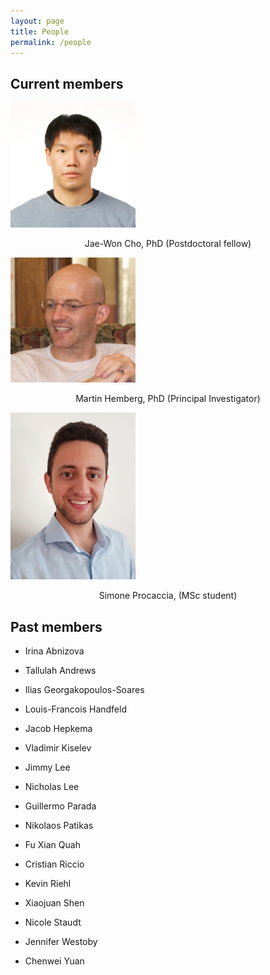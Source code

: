 ```yaml
---
layout: page
title: People
permalink: /people
---
```


## Current members


<img src="assets/img/jaewon.jpg" alt="Jae-Won Cho" width="200"/>

<p style="text-align: center;">Jae-Won Cho, PhD (Postdoctoral fellow)</p>

<img src="assets/img/mh.jpg" alt="Martin Hemberg" width="200"/>

<p style="text-align: center;">Martin Hemberg, PhD (Principal Investigator)</p>

<img src="assets/img/simone.jpg" alt="Simone Procaccia" width="200"/>

<p style="text-align: center;">Simone Procaccia, (MSc student)</p>

## Past members

* Irina Abnizova

* Tallulah Andrews

* Ilias Georgakopoulos-Soares

* Louis-Francois Handfeld

* Jacob Hepkema

* Vladimir Kiselev

* Jimmy Lee

* Nicholas Lee

* Guillermo Parada

* Nikolaos Patikas

* Fu Xian Quah

* Cristian Riccio

* Kevin Riehl

* Xiaojuan Shen

* Nicole Staudt

* Jennifer Westoby

* Chenwei Yuan
